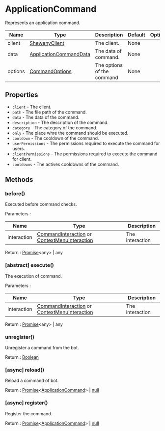 # ApplicationCommand

Represents an application command.

| Name    | Type                                                                                               | Description                | Default | Optional |
| ------- | -------------------------------------------------------------------------------------------------- | -------------------------- | ------- | -------- |
| client  | [ShewenyClient](../classes/ShewenyClient.md)                                                       | The client.                | None    |          |
| data    | [ApplicationCommandData](https://discord.js.org/#/docs/main/stable/typedef/ApplicationCommandData) | The data of command.       | None    |          |
| options | [CommandOptions](../typedef/CommandOptions.md)                                                     | The options of the command | None    |          |

## Properties

- `client` - The client.
- `path` - The file path of the command.
- `data` - The data of the command.
- `description` - The description of the command.
- `category` - The category of the command.
- `only` - The place whre the command should be executed.
- `cooldown` - The cooldown of the command.
- `userPermissions` - The permissions required to execute the command for users.
- `clientPermissions` - The permissions required to execute the command for client.
- `cooldowns` - The actives cooldowns of the command.

## Methods

### before()

Executed before command checks.

Parameters :

| Name        | Type                                                                                                                                                                                     | Description     |
| ----------- | ---------------------------------------------------------------------------------------------------------------------------------------------------------------------------------------- | --------------- |
| interaction | [CommandInteraction](https://discord.js.org/#/docs/main/stable/class/CommandInteraction) or [ContextMenuInteraction](https://discord.js.org/#/docs/main/stable/class/CommandInteraction) | The interaction |

Return : [Promise](https://developer.mozilla.org/en-US/docs/Web/JavaScript/Reference/Global_Objects/Promise)\<any> | any

### [abstract] execute()

The execution of command.

Parameters :

| Name        | Type                                                                                                                                                                                     | Description     |
| ----------- | ---------------------------------------------------------------------------------------------------------------------------------------------------------------------------------------- | --------------- |
| interaction | [CommandInteraction](https://discord.js.org/#/docs/main/stable/class/CommandInteraction) or [ContextMenuInteraction](https://discord.js.org/#/docs/main/stable/class/CommandInteraction) | The interaction |

Return : [Promise](https://developer.mozilla.org/en-US/docs/Web/JavaScript/Reference/Global_Objects/Promise)\<any> | any

### unregister()

Unregister a command from the bot.

Return : [Boolean](https://developer.mozilla.org/en-US/docs/Web/JavaScript/Reference/Global_Objects/Boolean)

### [async] reload()

Reload a command of bot.

Return : [Promise](https://developer.mozilla.org/en-US/docs/Web/JavaScript/Reference/Global_Objects/Promise)\<[ApplicationCommand](./Command.md)> | [null](https://developer.mozilla.org/en-US/docs/Web/JavaScript/Reference/Global_Objects/Null)

### [async] register()

Register the command.

Return : [Promise](https://developer.mozilla.org/en-US/docs/Web/JavaScript/Reference/Global_Objects/Promise)\<[ApplicationCommand](./Command.md)> | [null](https://developer.mozilla.org/en-US/docs/Web/JavaScript/Reference/Global_Objects/Null)
